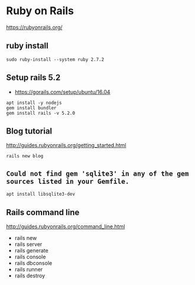 # Ruby on Rails #

<https://rubyonrails.org/>

## ruby install ##

```shell
sudo ruby-install --system ruby 2.7.2
```

## Setup rails 5.2

* https://gorails.com/setup/ubuntu/16.04

```shell
apt install -y nodejs
gem install bundler
gem install rails -v 5.2.0
```

## Blog tutorial

<http://guides.rubyonrails.org/getting_started.html>

```shell
rails new blog
```

## `Could not find gem 'sqlite3' in any of the gem sources listed in your Gemfile.`

```shell
apt install libsqlite3-dev
```

## Rails command line

<http://guides.rubyonrails.org/command_line.html>

* rails new
* rails server
* rails generate
* rails console
* rails dbconsole
* rails runner
* rails destroy

